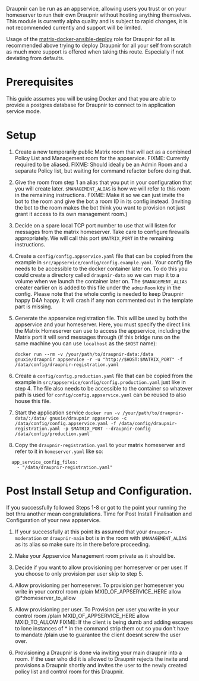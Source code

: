 Draupnir can be run as an appservice, allowing users you trust or on your homeserver to run their own Draupnir without hosting anything themselves.
This module is currently alpha quality and is subject to rapid changes,
it is not recommended currently and support will be limited.

Usage of the [matrix-docker-ansible-deploy](https://github.com/spantaleev/matrix-docker-ansible-deploy/blob/master/docs/configuring-playbook-bot-draupnir.md) role for Draupnir for all is recommended above trying to deploy Draupnir for all your self from scratch as much more support is offered when taking this route. Especially if not deviating from defaults.

# Prerequisites

This guide assumes you will be using Docker and that you are able to provide a postgres database for Draupnir to connect to in application service mode.

# Setup

1. Create a new temporarily public Matrix room that will act as a combined Policy List and Management room for the appservice.
   FIXME: Currently required to be aliased.
   FIXME: Should ideally be an Admin Room and a separate Policy list, but waiting for command refactor before doing that.

2. Give the room from step 1 an alias that you put in your configuration that you will create later. `$MANAGEMENT_ALIAS` is how we will refer to this room in the remaining instructions.
   FIXME: Make it so we can just invite the bot to the room and give the bot a room ID in its config instead. (Inviting the bot to the room makes the bot think you want to provision not just grant it access to its own management room.)

3. Decide on a spare local TCP port number to use that will listen for messages from the matrix homeserver. Take care to configure firewalls appropriately. We will call this port `$MATRIX_PORT` in the remaining instructions.

4. Create a `config/config.appservice.yaml` file that can be copied from the example in `src/appservice/config/config.example.yaml`. Your config file needs to be accessible to the docker container later on. To do this you could create a directory called `draupnir-data` so we can map it to a volume when we launch the container later on. The `$MANAGEMENT_ALIAS` creater earlier on is added to this file under the `adminRoom` key in the config. Please note that the whole config is needed to keep Draupnir happy D4A happy. It will crash if any non commented out in the template part is missing.

5. Generate the appservice registration file. This will be used by both the appservice and your homeserver.
   Here, you must specify the direct link the Matrix Homeserver can use to access the appservice, including the Matrix port it will send messages through (if this bridge runs on the same machine you can use `localhost` as the `$HOST` name):

   `docker run --rm -v /your/path/to/draupnir-data:/data gnuxie/draupnir appservice -r -u "http://$HOST:$MATRIX_PORT" -f /data/config/draupnir-registration.yaml`

6. Create a `config/config.production.yaml` file that can be copied from the example in `src/appservice/config/config.production.yaml` just like in step 4. The file also needs to be accessible to the container so whatever path is used for `config/config.appservice.yaml` can be reused to also house this file.

7. Start the application service `docker run -v /your/path/to/draupnir-data/:/data/ gnuxie/draupnir appservice -c /data/config/config.appservice.yaml -f /data/config/draupnir-registration.yaml -p $MATRIX_PORT --draupnir-config /data/config/production.yaml`

8. Copy the `draupnir-registration.yaml` to your matrix homeserver and refer to it in `homeserver.yaml` like so:
```
  app_service_config_files:
    - "/data/draupnir-registration.yaml"
```

# Post Install Setup and Configuration.

If you successfully followed Steps 1-8 or got to the point your running the bot thru another mean congratulations. Time for Post Install Finalisation and Configuration of your new appservice.

1. If your successfully at this point its assumed that your `draupnir-moderation` or `draupnir-main` bot is in the room with `$MANAGEMENT_ALIAS` as its alias so make sure its in there before proceeding.

2. Make your Appservice Management room private as it should be.

3. Decide if you want to allow provisioning per homeserver or per user. If you choose to only provision per user skip to step 5.

4. Allow provisioning per homeserver. To provision per homeserver you write in your control room /plain MXID_OF_APPSERVICE_HERE allow @*:homeserver_to_allow

5. Allow provisioning per user. To Provision per user you write in your control room /plain MXID_OF_APPSERVICE_HERE allow MXID_TO_ALLOW
FIXME: If the client is being dumb and adding escapes to lone instances of * in the command strip them out so you don't have to mandate /plain use to guarantee the client doesnt screw the user over.

6. Provisioning a Draupnir is done via inviting your main draupnir into a room. If the user who did it is allowed to Draupnir rejects the invite and provisions a Draupnir shortly and invites the user to the newly created policy list and control room for this Draupnir.
